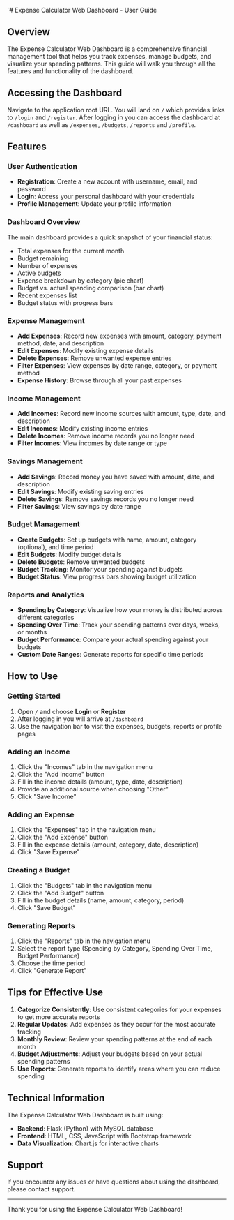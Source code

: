 `# Expense Calculator Web Dashboard - User Guide

## Overview

The Expense Calculator Web Dashboard is a comprehensive financial management tool that helps you track expenses, manage budgets, and visualize your spending patterns. This guide will walk you through all the features and functionality of the dashboard.

## Accessing the Dashboard

Navigate to the application root URL. You will land on `/` which provides links to
`/login` and `/register`. After logging in you can access the dashboard at
`/dashboard` as well as `/expenses`, `/budgets`, `/reports` and `/profile`.

## Features

### User Authentication
- **Registration**: Create a new account with username, email, and password
- **Login**: Access your personal dashboard with your credentials
- **Profile Management**: Update your profile information

### Dashboard Overview
The main dashboard provides a quick snapshot of your financial status:
- Total expenses for the current month
- Budget remaining
- Number of expenses
- Active budgets
- Expense breakdown by category (pie chart)
- Budget vs. actual spending comparison (bar chart)
- Recent expenses list
- Budget status with progress bars

### Expense Management
- **Add Expenses**: Record new expenses with amount, category, payment method, date, and description
- **Edit Expenses**: Modify existing expense details
- **Delete Expenses**: Remove unwanted expense entries
- **Filter Expenses**: View expenses by date range, category, or payment method
- **Expense History**: Browse through all your past expenses

### Income Management
- **Add Incomes**: Record new income sources with amount, type, date, and description
- **Edit Incomes**: Modify existing income entries
- **Delete Incomes**: Remove income records you no longer need
- **Filter Incomes**: View incomes by date range or type

### Savings Management
- **Add Savings**: Record money you have saved with amount, date, and description
- **Edit Savings**: Modify existing saving entries
- **Delete Savings**: Remove savings records you no longer need
- **Filter Savings**: View savings by date range

### Budget Management
- **Create Budgets**: Set up budgets with name, amount, category (optional), and time period
- **Edit Budgets**: Modify budget details
- **Delete Budgets**: Remove unwanted budgets
- **Budget Tracking**: Monitor your spending against budgets
- **Budget Status**: View progress bars showing budget utilization

### Reports and Analytics
- **Spending by Category**: Visualize how your money is distributed across different categories
- **Spending Over Time**: Track your spending patterns over days, weeks, or months
- **Budget Performance**: Compare your actual spending against your budgets
- **Custom Date Ranges**: Generate reports for specific time periods

## How to Use

### Getting Started
1. Open `/` and choose **Login** or **Register**
2. After logging in you will arrive at `/dashboard`
3. Use the navigation bar to visit the expenses, budgets, reports or profile pages

### Adding an Income
1. Click the "Incomes" tab in the navigation menu
2. Click the "Add Income" button
3. Fill in the income details (amount, type, date, description)
4. Provide an additional source when choosing "Other"
5. Click "Save Income"

### Adding an Expense
1. Click the "Expenses" tab in the navigation menu
2. Click the "Add Expense" button
3. Fill in the expense details (amount, category, date, description)
4. Click "Save Expense"

### Creating a Budget
1. Click the "Budgets" tab in the navigation menu
2. Click the "Add Budget" button
3. Fill in the budget details (name, amount, category, period)
4. Click "Save Budget"

### Generating Reports
1. Click the "Reports" tab in the navigation menu
2. Select the report type (Spending by Category, Spending Over Time, Budget Performance)
3. Choose the time period
4. Click "Generate Report"

## Tips for Effective Use

1. **Categorize Consistently**: Use consistent categories for your expenses to get more accurate reports
2. **Regular Updates**: Add expenses as they occur for the most accurate tracking
3. **Monthly Review**: Review your spending patterns at the end of each month
4. **Budget Adjustments**: Adjust your budgets based on your actual spending patterns
5. **Use Reports**: Generate reports to identify areas where you can reduce spending

## Technical Information

The Expense Calculator Web Dashboard is built using:
- **Backend**: Flask (Python) with MySQL database
- **Frontend**: HTML, CSS, JavaScript with Bootstrap framework
- **Data Visualization**: Chart.js for interactive charts

## Support

If you encounter any issues or have questions about using the dashboard, please contact support.

---

Thank you for using the Expense Calculator Web Dashboard!
